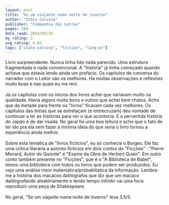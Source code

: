 ```yaml
---
layout: post
title: "Se um viajante numa noite de inverno"
author: "Italo Calvino"
publisher: "Companhia das Letras"
pages: 280
date_read: 2024/05/24
my_rating: 3
avg_rating: 4.02
tags: ["italo-calvino", "fiction", "lang-pt"]
---
```


Livro surpreendente. Nunca tinha lido nada parecido. Uma estrutura fragmentada e nada convencional. A "história" já tinha começado quando achava que estava lendo ainda um prefácio. Os capítulos de conversa do narrador com o Leitor são os melhores. Há muitas observações e reflexões muito boas e nas quais eu me revi. <br/><br/>Já os capítulos com os inícios dos livros achei que variavam muito na qualidade. Havia alguns muito bons e outros que achei bem chatos. Acho que da metade para frente os "livros" ficavam cada vez melhores. Os capítulos das linhas que se entrelaçam (e entrecruzam) deu vontade de continuar a ler as histórias para ver o que acontecia. E a pervertida história do Japão é de dar risada. No geral foi uma boa leitura e acho que o fato de ter ido pra ela sem fazer a mínima ideia do que seria o livro tornou a experiência ainda melhor.<br/><br/>Sobre esta temática de "livros fictícios", eu só conhecia o Borges. Ele faz uma crítica literária a autores ficticios em dois contos do "Ficções" : "Pierre Menard, Autor do Quixote" e "Exame da Obra de Herbert Quain". Em outro conto também presente no "Ficções", que é o  "A Biblioteca de Babel",  temos uma biblioteca com todos os livros que podem ser produzidos. Eu vejo uma análise meio matemática/probabilistica da informação. Lembra-me a história dos macacos datilógrafos que diz que um macaco datilografando aleatóriamente e tendo tempo infinito vai uma hora reproduzir uma peça de Shakespeare.<br/><br/>No geral, "Se um viajante numa noite de inverno" leva 3,5/5.

